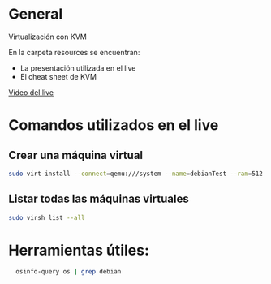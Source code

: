 # General
Virtualización con KVM

En la carpeta resources se encuentran:
* La presentación utilizada en el live
*  El cheat sheet de KVM

[Vídeo del live](https://www.youtube.com/watch?v=1ZH9ok_Sbh0 "Virtualización con KVM")

# Comandos utilizados en el live

## Crear una máquina virtual
```sh
sudo virt-install --connect=qemu:///system --name=debianTest --ram=512 --vcpus=2 --check-cpu --os-variant debian10 --hvm --vnc --accelerate --disk=/home/proyectosbeta/debianPrueba.img,size=8,sparse=true --cdrom=/var/lib/libvirt/images/ISOs/debian-10.4.0-amd64-netinst.iso
```

## Listar todas las máquinas virtuales
```sh
sudo virsh list --all
```

# Herramientas útiles:
```sh
  osinfo-query os | grep debian
```
